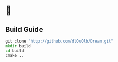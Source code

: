 ﻿# 📑

## Build Guide

```cmd
git clone "http://github.com/dlOuOlb/Dream.git"
mkdir build
cd build
cmake ..
```
